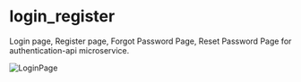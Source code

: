 # login_register

Login page, Register page, Forgot Password Page, Reset Password Page for authentication-api microservice.

![LoginPage](https://github.com/V-Merola/authentication-api-frontendF/assets/78219137/c73b9f80-b9bf-4df5-8f7c-f03bcd7e252e)


